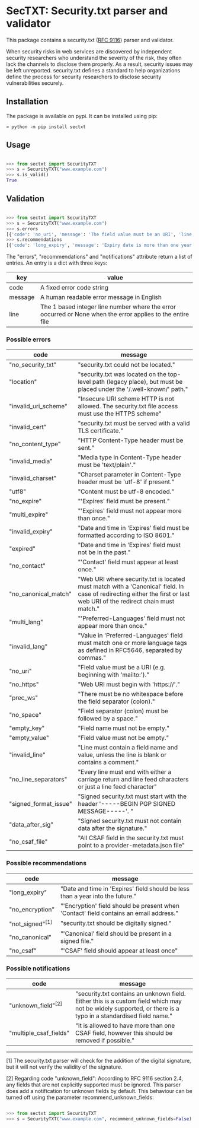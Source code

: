 # SecTXT: Security.txt parser and validator

This package contains a security.txt ([RFC 9116](https://www.rfc-editor.org/info/rfc9116)) parser and validator.

When security risks in web services are discovered by independent security researchers who understand the severity of the risk, they often lack the channels to disclose them properly. As a result, security issues may be left unreported. security.txt defines a standard to help organizations define the process for security researchers to disclose security vulnerabilities securely.

## Installation

The package is available on pypi. It can be installed using pip:

```console
> python -m pip install sectxt
```

## Usage

```python

>>> from sectxt import SecurityTXT
>>> s = SecurityTXT("www.example.com")
>>> s.is_valid()
True

```

## Validation

```python

>>> from sectxt import SecurityTXT
>>> s = SecurityTXT("www.example.com")
>>> s.errors
[{'code': 'no_uri', 'message': 'The field value must be an URI', 'line': 2}, {'code': 'no_expire', 'message': 'The Expires field is missing', 'line': None}]
>>> s.recommendations
[{'code': 'long_expiry', 'message': 'Expiry date is more than one year in the future', 'line': 3}]
```

The "errors", "recommendations" and "notifications" attribute return a list of entries. An entry is
a dict with three keys:

| key     | value                                                                                                      |
|---------|------------------------------------------------------------------------------------------------------------|
| code    | A fixed error code string                                                                                  |
| message | A human readable error message in English                                                                  |
| line    | The 1 based integer line number where the error occurred or None when the error applies to the entire file |

### Possible errors

| code                  | message                                                                                                                                                                |
|-----------------------|------------------------------------------------------------------------------------------------------------------------------------------------------------------------|
| "no_security_txt"     | "security.txt could not be located."                                                                                                                                   |
| "location"            | "security.txt was located on the top-level path (legacy place), but must be placed under the '/.well-known/' path."                                                    |
| "invalid_uri_scheme"  | "Insecure URI scheme HTTP is not allowed. The security.txt file access must use the HTTPS scheme"                                                                      |
| "invalid_cert"        | "security.txt must be served with a valid TLS certificate."                                                                                                            |
| "no_content_type"     | "HTTP Content-Type header must be sent."                                                                                                                               |
| "invalid_media"       | "Media type in Content-Type header must be 'text/plain'."                                                                                                              |
| "invalid_charset"     | "Charset parameter in Content-Type header must be 'utf-8' if present."                                                                                                 |
| "utf8"                | "Content must be utf-8 encoded."                                                                                                                                       |
| "no_expire"           | "'Expires' field must be present."                                                                                                                                     |
| "multi_expire"        | "'Expires' field must not appear more than once."                                                                                                                      |
| "invalid_expiry"      | "Date and time in 'Expires' field must be formatted according to ISO 8601."                                                                                            | 
| "expired"             | "Date and time in 'Expires' field must not be in the past."                                                                                                            |
| "no_contact"          | "'Contact' field must appear at least once."                                                                                                                           |
| "no_canonical_match"  | "Web URI where security.txt is located must match with a 'Canonical' field. In case of redirecting either the first or last web URI of the redirect chain must match." |
| "multi_lang"          | "'Preferred-Languages' field must not appear more than once."                                                                                                          |
| "invalid_lang"        | "Value in 'Preferred-Languages' field must match one or more language tags as defined in RFC5646, separated by commas."                                                |
| "no_uri"              | "Field value must be a URI (e.g. beginning with 'mailto:')."                                                                                                           |
| "no_https"            | "Web URI must begin with 'https://'."                                                                                                                                  |
| "prec_ws"             | "There must be no whitespace before the field separator (colon)."                                                                                                      |
| "no_space"            | "Field separator (colon) must be followed by a space."                                                                                                                 | 
| "empty_key"           | "Field name must not be empty."                                                                                                                                        |
| "empty_value"         | "Field value must not be empty."                                                                                                                                       |
| "invalid_line"        | "Line must contain a field name and value, unless the line is blank or contains a comment."                                                                            |
| "no_line_separators"  | "Every line must end with either a carriage return and line feed characters or just a line feed character"                                                             |
| "signed_format_issue" | "Signed security.txt must start with the header '-----BEGIN PGP SIGNED MESSAGE-----'. "                                                                                |
| "data_after_sig"      | "Signed security.txt must not contain data after the signature."                                                                                                       |
| "no_csaf_file"        | "All CSAF field in the security.txt must point to a provider-metadata.json file"                                                                                       |


### Possible recommendations

| code                       | message                                                                                |
|----------------------------|----------------------------------------------------------------------------------------|
| "long_expiry"              | "Date and time in 'Expires' field should be less than a year into the future."         |
| "no_encryption"            | "'Encryption' field should be present when 'Contact' field contains an email address." |
| "not_signed"<sup>[1]</sup> | "security.txt should be digitally signed."                                             |
| "no_canonical"             | "'Canonical' field should be present in a signed file."                                |
| "no_csaf"                  | "'CSAF' field should appear at least once"                                             |

### Possible notifications

| code                          | message                                                                                                                                                     |
|-------------------------------|-------------------------------------------------------------------------------------------------------------------------------------------------------------|
| "unknown_field"<sup>[2]</sup> | "security.txt contains an unknown field. Either this is a custom field which may not be widely supported, or there is a typo in a standardised field name." |
| "multiple_csaf_fields"        | "It is allowed to have more than one CSAF field, however this should be removed if possible."                                                               |

---

[1] The security.txt parser will check for the addition of the digital signature, but it will not verify the validity of the signature.

[2] Regarding code "unknown_field": According to RFC 9116 section 2.4, any fields that are not explicitly supported must be ignored. This parser does add a notification for unknown fields by default. This behaviour can be turned off using the parameter recommend_unknown_fields:
```python

>>> from sectxt import SecurityTXT
>>> s = SecurityTXT("www.example.com", recommend_unknown_fields=False)
```
